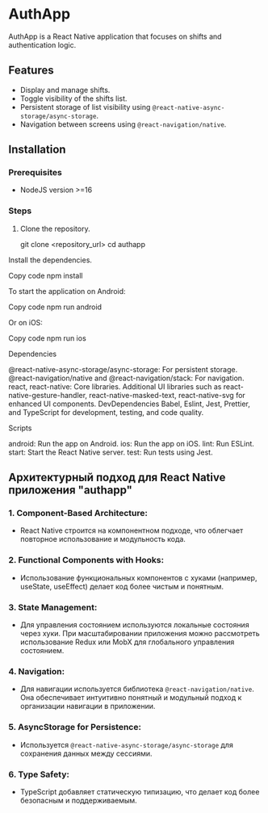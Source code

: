 # AuthApp

AuthApp is a React Native application that focuses on shifts and authentication logic.

## Features

- Display and manage shifts.
- Toggle visibility of the shifts list.
- Persistent storage of list visibility using `@react-native-async-storage/async-storage`.
- Navigation between screens using `@react-navigation/native`.

## Installation

### Prerequisites

- NodeJS version >=16

### Steps

1. Clone the repository.
 
   git clone <repository_url>
   cd authapp

Install the dependencies.

Copy code
npm install

To start the application on Android:


Copy code
npm run android

Or on iOS:


Copy code
npm run ios


Dependencies

@react-native-async-storage/async-storage: For persistent storage.
@react-navigation/native and @react-navigation/stack: For navigation.
react, react-native: Core libraries.
Additional UI libraries such as react-native-gesture-handler, react-native-masked-text, react-native-svg for enhanced UI components.
DevDependencies
Babel, Eslint, Jest, Prettier, and TypeScript for development, testing, and code quality.

Scripts

android: Run the app on Android.
ios: Run the app on iOS.
lint: Run ESLint.
start: Start the React Native server.
test: Run tests using Jest.

## Архитектурный подход для React Native приложения "authapp"

### 1. **Component-Based Architecture**:
   - React Native строится на компонентном подходе, что облегчает повторное использование и модульность кода.
   
### 2. **Functional Components with Hooks**:
   - Использование функциональных компонентов с хуками (например, useState, useEffect) делает код более чистым и понятным.

### 3. **State Management**:
   - Для управления состоянием используются локальные состояния через хуки. При масштабировании приложения можно рассмотреть использование Redux или MobX для глобального управления состоянием.

### 4. **Navigation**:
   - Для навигации используется библиотека `@react-navigation/native`. Она обеспечивает интуитивно понятный и модульный подход к организации навигации в приложении.

### 5. **AsyncStorage for Persistence**:
   - Используется `@react-native-async-storage/async-storage` для сохранения данных между сессиями.

### 6. **Type Safety**:
   - TypeScript добавляет статическую типизацию, что делает код более безопасным и поддерживаемым.
